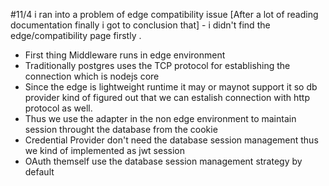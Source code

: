 #11/4 i ran into a problem of edge compatibility issue
[After a lot of reading documentation finally i got to conclusion that] - i didn't find the edge/compatibility page firstly .

- First thing Middleware runs in edge environment
- Traditionally postgres uses the TCP protocol for establishing the connection which is nodejs core
- Since the edge is lightweight runtime it may or maynot support it so db provider kind of figured out that we can estalish connection with http protocol as well.
- Thus we use the adapter in the non edge environment to maintain session throught the database from the cookie
- Credential Provider don't need the database session management thus we kind of implemented as jwt session
- OAuth themself use the database session management strategy by default
